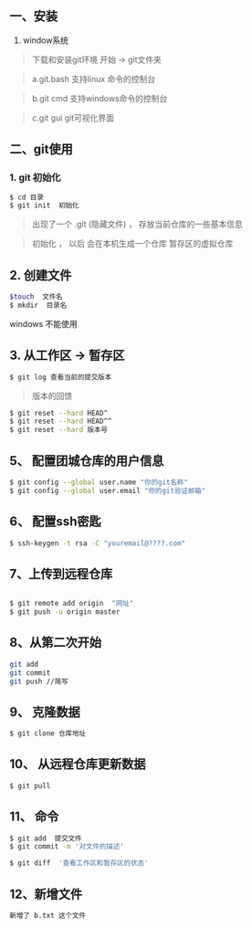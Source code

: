 ##  一、安装

1. window系统
> 下载和安装git环境  开始 -> git文件夹

> a.git.bash   支持linux 命令的控制台

> b.git cmd    支持windows命令的控制台

> c.git gui    git可视化界面


## 二、git使用

### 1. git  初始化

```bash  
$ cd 目录
$ git init  初始化
```

>  出现了一个  .git (隐藏文件) ， 存放当前仓库的一些基本信息

>  初始化 ， 以后  会在本机生成一个仓库 暂存区的虚拟仓库

## 2. 创建文件

```bash
$touch  文件名
$ mkdir  目录名
```
windows  不能使用


## 3. 从工作区 -> 暂存区

```bash
$ git log 查看当前的提交版本
```

>  版本的回馈

```bash
$ git reset --hard HEAD^
$ git reset --hard HEAD^^
$ git reset --hard 版本号
```

## 5、 配置团城仓库的用户信息

```bash
$ git config --global user.name "你的git名称"
$ git config --global user.email "你的git验证邮箱"
```

## 6、 配置ssh密匙

```bash
$ ssh-keygen -t rsa -C "youremail@????.com"
```

## 7、上传到远程仓库

```bash

$ git remote add origin  "网址"
$ git push -u origin master
```

## 8、从第二次开始

```bash
git add
git commit
git push //简写
```
## 9、 克隆数据

```bash
$ git clone 仓库地址
```

## 10、 从远程仓库更新数据

```bash
$ git pull
```

## 11、 命令

```bash
$ git add  提交文件
$ git commit -m '对文件的描述' 

$ git diff  '查看工作区和暂存区的状态'
```


## 12、新增文件
```bash
新增了 b.txt 这个文件
```